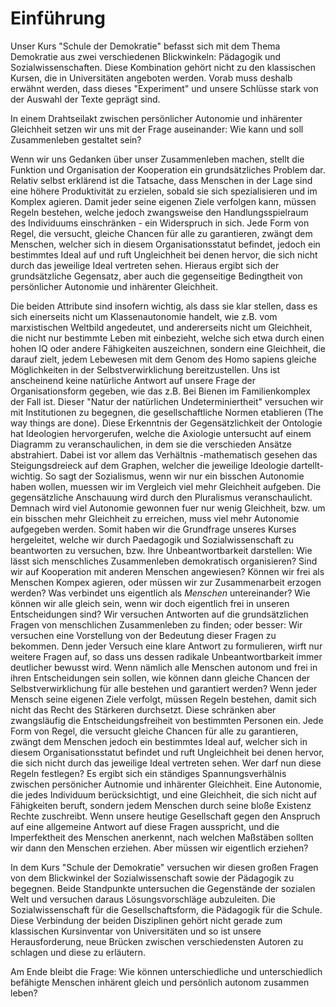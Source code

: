 # Einführung

Unser Kurs "Schule der Demokratie" befasst sich mit dem Thema Demokratie aus zwei verschiedenen Blickwinkeln: Pädagogik und Sozialwissenschaften.
Diese Kombination gehört nicht zu den klassischen Kursen, die in Universitäten angeboten werden.
Vorab muss deshalb erwähnt werden, dass dieses "Experiment" und unsere Schlüsse stark von der Auswahl der Texte geprägt sind.

In einem Drahtseilakt zwischen persönlicher Autonomie und inhärenter Gleichheit setzen wir uns mit der Frage auseinander: Wie kann und soll Zusammenleben gestaltet sein?

Wenn wir uns Gedanken über unser Zusammenleben machen, stellt die Funktion und Organisation der Kooperation ein grundsätzliches Problem dar.
Relativ selbst erklärend ist die Tatsache, dass Menschen in der Lage sind eine höhere Produktivität zu erzielen, sobald sie sich spezialisieren und im Komplex agieren.
Damit jeder seine eigenen Ziele verfolgen kann, müssen Regeln bestehen, welche jedoch zwangsweise den Handlungsspielraum des Individuums einschränken - ein Widerspruch in sich.
Jede Form von Regel, die versucht, gleiche Chancen für alle zu garantieren, zwängt dem Menschen, welcher sich in diesem Organisationsstatut befindet, jedoch ein bestimmtes Ideal auf und ruft Ungleichheit bei denen hervor, die sich nicht durch das jeweilige Ideal vertreten sehen.
Hieraus ergibt sich der grundsätzliche Gegensatz, aber auch die gegenseitige Bedingtheit von persönlicher Autonomie und inhärenter Gleichheit.
<!-- TODO: MH erklären? -->
Die beiden Attribute sind insofern wichtig, als dass sie klar stellen, dass es sich einerseits nicht um Klassenautonomie handelt, wie z.B. vom marxistischen Weltbild angedeutet, und andererseits nicht um Gleichheit, die nicht nur bestimmte Leben mit einbezieht, welche sich etwa durch einen hohen IQ oder andere Fähigkeiten auszeichnen, sondern eine Gleichheit, die darauf zielt, jedem Lebewesen mit dem Genom des Homo sapiens gleiche Möglichkeiten in der Selbstverwirklichung bereitzustellen.
Uns ist anscheinend keine natürliche Antwort auf unsere Frage der Organisationsform gegeben, wie das z.B. Bei Bienen im Familienkomplex der Fall ist.
Dieser "Natur der natürlichen Undeterminiertheit" versuchen wir mit Institutionen zu begegnen, die gesellschaftliche Normen etablieren (The way things are done).
Diese Erkenntnis der Gegensätzlichkeit der Ontologie hat Ideologien hervorgerufen, welche die Axiologie untersucht auf einem Diagramm zu  veranschaulichen, in dem sie die verschieden Ansätze abstrahiert.
Dabei ist vor allem das Verhältnis -mathematisch gesehen das Steigungsdreieck auf dem Graphen, welcher die jeweilige Ideologie dartellt- wichtig.
So sagt der Sozialismus, wenn wir nur ein bisschen Autonomie haben wollen, muessen wir im Vergleich viel mehr Gleichheit aufgeben.
Die gegensätzliche Anschauung wird durch den Pluralismus veranschaulicht.
Demnach wird viel Autonomie gewonnen fuer nur wenig Gleichheit, bzw. um ein bisschen mehr Gleichheit zu erreichen, muss viel mehr Autonomie aufgegeben werden.
Somit haben wir die Grundfrage unseres Kurses hergeleitet, welche wir durch Paedagogik und Sozialwissenschaft zu beantworten zu versuchen, bzw. Ihre Unbeantwortbarkeit darstellen:
Wie lässt sich menschliches Zusammenleben demokratisch organisieren?
Sind wir auf Kooperation mit anderen Menschen angewiesen?
Können wir frei als Menschen Kompex agieren, oder müssen wir zur Zusammenarbeit erzogen werden?
Was verbindet uns eigentlich als *Menschen* untereinander?
Wie können wir alle gleich sein, wenn wir doch eigentlich frei in unseren Entscheidungen sind?
Wir versuchen Antworten auf die grundsätzlichen Fragen von menschlichen Zusammenleben zu finden; oder besser:
Wir versuchen eine Vorstellung von der Bedeutung dieser Fragen zu bekommen.
Denn jeder Versuch eine klare Antwort zu formulieren, wirft nur weitere Fragen auf, so dass uns dessen radikale Unbeantwortbarkeit immer deutlicher bewusst wird.
Wenn nämlich alle Menschen autonom und frei in ihren Entscheidungen sein sollen, wie können dann gleiche Chancen der Selbstverwirklichung für alle bestehen und garantiert werden?
Wenn jeder Mensch seine eigenen Ziele verfolgt, müssen Regeln bestehen, damit sich nicht das Recht des Stärkeren durchsetzt.
Diese schränken aber zwangsläufig die Entscheidungsfreiheit von bestimmten Personen ein.
Jede Form von Regel, die versucht gleiche Chancen für alle zu garantieren, zwängt dem Menschen jedoch ein bestimmtes Ideal auf, welcher sich in diesem Organisationsstatut befindet und ruft Ungleichheit bei denen hervor, die sich nicht durch das jeweilige Ideal vertreten sehen.
Wer darf nun diese Regeln festlegen?
Es ergibt sich ein ständiges Spannungsverhälnis zwischen persönicher Autnomie und inhärenter Gleichheit.
Eine Autonomie, die jedes Individuum berücksichtigt, und eine Gleichheit, die sich nicht auf Fähigkeiten beruft, sondern jedem Menschen durch seine bloße Existenz Rechte zuschreibt.
Wenn unsere heutige Gesellschaft gegen den Anspruch auf eine allgemeine Antwort auf diese Fragen ausspricht, und die Imperfektheit des Menschen anerkennt, nach welchen Maßstäben sollten wir dann den Menschen erziehen.
Aber müssen wir eigentlich erziehen?

In dem Kurs "Schule der Demokratie" versuchen wir diesen großen Fragen von dem Blickwinkel der Sozialwissenschaft sowie der Pädagogik zu begegnen.
Beide Standpunkte untersuchen die Gegenstände der sozialen Welt und versuchen daraus Lösungsvorschläge aubzuleiten.
Die Sozialwissenschaft für die Gesellschaftsform, die Pädagogik für die Schule.
Diese Verbindung der beiden Disziplinen gehört nicht gerade zum klassischen Kursinventar von Universitäten und so ist unsere Herausforderung, neue Brücken zwischen verschiedensten Autoren zu schlagen und diese zu erläutern.

Am Ende bleibt die Frage:
Wie können unterschiedliche und unterschiedlich befähigte Menschen inhärent gleich und persönlich autonom zusammen leben?

